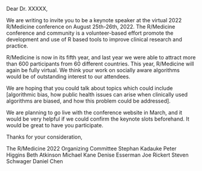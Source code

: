 Dear Dr. XXXXX,

We are writing to invite you to be a keynote speaker at the virtual 2022 R/Medicine conference on August 25th-26th, 2022. The R/Medicine conference and community is a volunteer-based effort promote the development and use of R based tools to improve clinical research and practice. 

R/Medicine is now in its fifth year, and last year we were able to attract more than 600 participants from 60 different countries. This year, R/Medicine will again be fully virtual. We think your work on socially aware algorithms would be of outstanding interest to our attendees.

We are hoping that you could talk about topics which could include [algorithmic bias, how public health issues can arise when clinically used algorithms are biased, and how this problem could be addressed].

We are planning to go live with the conference website in March, and it would be very helpful if we could confirm the keynote slots beforehand. It would be great to have you participate.

Thanks for your consideration,

The R/Medicine 2022 Organizing Committee
Stephan Kadauke
Peter Higgins
Beth Atkinson
Michael Kane
Denise Esserman
Joe Rickert
Steven Schwager
Daniel Chen
